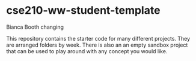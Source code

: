 # cse210-ww-student-template
Bianca Booth changing

This repository contains the starter code for many different projects. They are arranged folders by week. There is also an an empty sandbox project that can be used to play around with any concept you would like.
